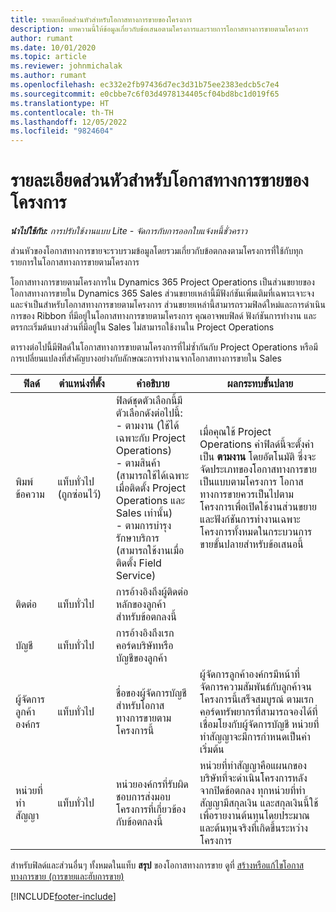 ```yaml
---
title: รายละเอียดส่วนหัวสำหรับโอกาสทางการขายของโครงการ
description: บทความนี้ให้ข้อมูลเกี่ยวกับข้อเสนอตามโครงการและรายการโอกาสทางการขายตามโครงการ
author: rumant
ms.date: 10/01/2020
ms.topic: article
ms.reviewer: johnmichalak
ms.author: rumant
ms.openlocfilehash: ec332e2fb97436d7ec3d31b75ee2383edcb5c7e4
ms.sourcegitcommit: e0cbbe7c6f03d4978134405cf04bd8bc1d019f65
ms.translationtype: HT
ms.contentlocale: th-TH
ms.lasthandoff: 12/05/2022
ms.locfileid: "9824604"
---
```

# <a name="header-details-for-project-opportunities"></a>รายละเอียดส่วนหัวสำหรับโอกาสทางการขายของโครงการ

_**นำไปใช้กับ:** การปรับใช้งานแบบ Lite - จัดการกับการออกใบแจ้งหนี้ชั่วคราว_

ส่วนหัวของโอกาสทางการขายจะรวบรวมข้อมูลโดยรวมเกี่ยวกับข้อตกลงตามโครงการที่ใช้กับทุกรายการในโอกาสทางการขายตามโครงการ

โอกาสทางการขายตามโครงการใน Dynamics 365 Project Operations เป็นส่วนขยายของโอกาสทางการขายใน Dynamics 365 Sales ส่วนขยายเหล่านี้มีฟังก์ชันเพิ่มเติมที่เฉพาะเจาะจงและจำเป็นสำหรับโอกาสทางการขายตามโครงการ ส่วนขยายเหล่านี้สามารถรวมฟิลด์ใหม่และการดำเนินการของ Ribbon ที่มีอยู่ในโอกาสทางการขายตามโครงการ คุณอาจพบฟิลด์ ฟังก์ชันการทำงาน และตรรกะเริ่มต้นบางส่วนที่มีอยู่ใน Sales ไม่สามารถใช้งานใน Project Operations

ตารางต่อไปนี้มีฟิลด์ในโอกาสทางการขายตามโครงการที่ไม่ซ้ำกันกับ Project Operations หรือมีการเปลี่ยนแปลงที่สำคัญบางอย่างกับลักษณะการทำงานจากโอกาสทางการขายใน Sales

| **ฟิลด์** | **ตำแหน่งที่ตั้ง** | **คำอธิบาย** | **ผลกระทบขั้นปลาย** |
| --- | --- | --- | --- |
| พิมพ์ข้อความ | แท็บทั่วไป (ถูกซ่อนไว้) | ฟิลด์ชุดตัวเลือกนี้มีตัวเลือกดังต่อไปนี้:</br>- ตามงาน (ใช้ได้เฉพาะกับ Project Operations)</br>- ตามสินค้า (สามารถใช้ได้เฉพาะเมื่อติดตั้ง Project Operations และ Sales เท่านั้น)</br>- ตามการบำรุงรักษาบริการ (สามารถใช้งานเมื่อติดตั้ง Field Service) | เมื่อคุณใช้ Project Operations ค่าฟิลด์นี้จะตั้งค่าเป็น **ตามงาน** โดยอัตโนมัติ ซึ่งจะจัดประเภทของโอกาสทางการขายเป็นแบบตามโครงการ โอกาสทางการขายควรเป็นไปตามโครงการเพื่อเปิดใช้งานส่วนขยายและฟังก์ชันการทำงานเฉพาะโครงการทั้งหมดในกระบวนการขายขั้นปลายสำหรับข้อเสนอนี้ |
| ติดต่อ | แท็บทั่วไป | การอ้างอิงถึงผู้ติดต่อหลักของลูกค้าสำหรับข้อตกลงนี้ | |
| บัญชี | แท็บทั่วไป | การอ้างอิงถึงเรกคอร์ดบริษัทหรือบัญชีของลูกค้า | |
| ผู้จัดการลูกค้าองค์กร | แท็บทั่วไป | ชื่อของผู้จัดการบัญชีสำหรับโอกาสทางการขายตามโครงการนี้ | ผู้จัดการลูกค้าองค์กรมีหน้าที่จัดการความสัมพันธ์กับลูกค้าจนโครงการนี้เสร็จสมบูรณ์ ตามเรกคอร์ดทรัพยากรที่สามารถจองได้ที่เชื่อมโยงกับผู้จัดการบัญชี หน่วยที่ทำสัญญาจะมีการกำหนดเป็นค่าเริ่มต้น |
| หน่วยที่ทำสัญญา | แท็บทั่วไป | หน่วยองค์กรที่รับผิดชอบการส่งมอบโครงการที่เกี่ยวข้องกับข้อตกลงนี้ | หน่วยที่ทำสัญญาคือแผนกของบริษัทที่จะดำเนินโครงการหลังจากปิดข้อตกลง ทุกหน่วยที่ทำสัญญามีสกุลเงิน และสกุลเงินนี้ใช้เพื่อรายงานต้นทุนโดยประมาณและต้นทุนจริงที่เกิดขึ้นระหว่างโครงการ |

สำหรับฟิลด์และส่วนอื่นๆ ทั้งหมดในแท็บ **สรุป** ของโอกาสทางการขาย ดูที่ [สร้างหรือแก้ไขโอกาสทางการขาย (การขายและฮับการขาย)](/dynamics365/sales-enterprise/create-edit-opportunity-sales)


[!INCLUDE[footer-include](../../includes/footer-banner.md)]
